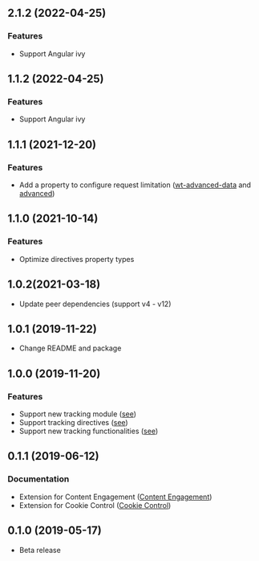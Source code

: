 <a name="2.1.2"></a>
## 2.1.2 (2022-04-25)

### Features

* Support Angular ivy

<a name="1.1.2"></a>
## 1.1.2 (2022-04-25)

### Features

* Support Angular ivy

<a name="1.1.1"></a>
## 1.1.1 (2021-12-20)

### Features

* Add a property to configure request limitation ([wt-advanced-data](https://documentation.mapp.com/latest/en/angular-15741405.html#id-.SMPAngularv1.0-wt-advanced-data) and [advanced](https://documentation.mapp.com/latest/en/angular-15741405.html#id-.SMPAngularv1.0-advanced))

<a name="1.1.0"></a>
## 1.1.0 (2021-10-14)

### Features

* Optimize directives property types

<a name="1.0.2"></a>
## 1.0.2(2021-03-18)

* Update peer dependencies (support v4 - v12)

<a name="1.0.1"></a>
## 1.0.1 (2019-11-22)

* Change README and package

<a name="1.0.0"></a>
## 1.0.0 (2019-11-20)

### Features

* Support new tracking module ([see](https://documentation.mapp.com/latest/en/angular-15741405.html#id-.SMPAngularv1.0-WebtrekkSmartPixelModule))
* Support tracking directives ([see](https://documentation.mapp.com/latest/en/angular-15741405.html#id-.SMPAngularv1.0-Directives))
* Support new tracking functionalities ([see](https://documentation.mapp.com/latest/en/angular-15741405.html#id-.SMPAngularv1.0-WebtrekkSmartPixelAngular))

<a name="0.1.1"></a>
## 0.1.1 (2019-06-12)

### Documentation

* Extension for Content Engagement ([Content Engagement](https://documentation.mapp.com/latest/en/content-engagement-15741314.html))
* Extension for Cookie Control ([Cookie Control](https://documentation.mapp.com/latest/en/cookie-control-15741322.html))

<a name="0.1.0"></a>
## 0.1.0 (2019-05-17)

* Beta release
